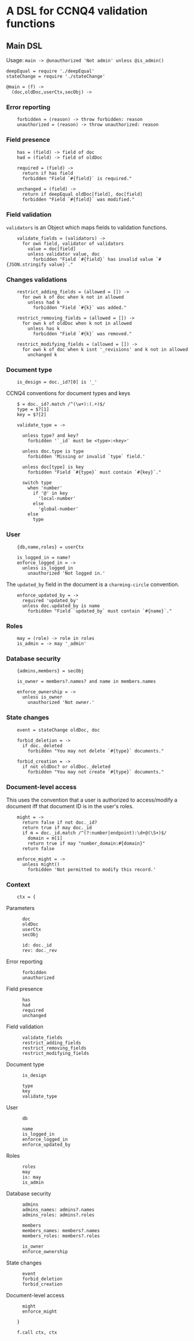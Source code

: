 A DSL for CCNQ4 validation functions
====================================================

Main DSL
--------

Usage: `main -> @unauthorized 'Not admin' unless @is_admin()  `

    deepEqual = require './deepEqual'
    stateChange = require './stateChange'

    @main = (f) ->
      (doc,oldDoc,userCtx,secObj) ->

### Error reporting

        forbidden = (reason) -> throw forbidden: reason
        unauthorized = (reason) -> throw unauthorized: reason

### Field presence

        has = (field) -> field of doc
        had = (field) -> field of oldDoc

        required = (field) ->
          return if has field
          forbidden "Field `#{field}` is required."

        unchanged = (field) ->
          return if deepEqual oldDoc[field], doc[field]
          forbidden "Field `#{field}` was modified."

### Field validation


`validators` is an Object which maps fields to validation functions.

        validate_fields = (validators) ->
          for own field, validator of validators
            value = doc[field]
            unless validator value, doc
              forbidden "Field `#{field}` has invalid value `#{JSON.stringify value}`."

### Changes validations

        restrict_adding_fields = (allowed = []) ->
          for own k of doc when k not in allowed
            unless had k
              forbidden "Field `#{k}` was added."

        restrict_removing_fields = (allowed = []) ->
          for own k of oldDoc when k not in allowed
            unless has k
              forbidden "Field `#{k}` was removed."

        restrict_modifying_fields = (allowed = []) ->
          for own k of doc when k isnt '_revisions' and k not in allowed
            unchanged k

### Document type

        is_design = doc._id?[0] is '_'

CCNQ4 conventions for document types and keys

        $ = doc._id?.match /^(\w+):(.+)$/
        type = $?[1]
        key = $?[2]

        validate_type = ->

          unless type? and key?
            forbidden '`_id` must be <type>:<key>'

          unless doc.type is type
            forbidden 'Missing or invalid `type` field.'

          unless doc[type] is key
            forbidden "Field `#{type}` must contain `#{key}`."

          switch type
            when 'number'
              if '@' in key
                'local-number'
              else
                'global-number'
            else
              type

### User

        {db,name,roles} = userCtx

        is_logged_in = name?
        enforce_logged_in = ->
          unless is_logged_in
            unauthorized 'Not logged in.'

The `updated_by` field in the document is a `charming-circle` convention.

        enforce_updated_by = ->
          required 'updated_by'
          unless doc.updated_by is name
            forbidden "Field `updated_by` must contain `#{name}`."

### Roles

        may = (role) -> role in roles
        is_admin = -> may '_admin'

### Database security

        {admins,members} = secObj

        is_owner = members?.names? and name in members.names

        enforce_ownership = ->
          unless is_owner
            unauthorized 'Not owner.'

### State changes

        event = stateChange oldDoc, doc

        forbid_deletion = ->
          if doc._deleted
            forbidden "You may not delete `#{type}` documents."

        forbid_creation = ->
          if not oldDoc? or oldDoc._deleted
            forbidden "You may not create `#{type}` documents."

### Document-level access

This uses the convention that a user is authorized to access/modify a document iff that document ID is in the user's roles.

        might = ->
          return false if not doc._id?
          return true if may doc._id
          if m = doc._id.match /^(?:number|endpoint):\d+@(\S+)$/
            domain = m[1]
            return true if may "number_domain:#{domain}"
          return false

        enforce_might = ->
          unless might()
            forbidden 'Not permitted to modify this record.'

### Context

        ctx = {

Parameters

          doc
          oldDoc
          userCtx
          secObj

          id: doc._id
          rev: doc._rev

Error reporting

          forbidden
          unauthorized

Field presence

          has
          had
          required
          unchanged

Field validation

          validate_fields
          restrict_adding_fields
          restrict_removing_fields
          restrict_modifying_fields

Document type

          is_design

          type
          key
          validate_type

User

          db

          name
          is_logged_in
          enforce_logged_in
          enforce_updated_by

Roles

          roles
          may
          is: may
          is_admin

Database security

          admins
          admins_names: admins?.names
          admins_roles: admins?.roles

          members
          members_names: members?.names
          members_roles: members?.roles

          is_owner
          enforce_ownership

State changes

          event
          forbid_deletion
          forbid_creation

Document-level access

          might
          enforce_might

        }

        f.call ctx, ctx
